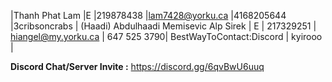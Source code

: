 |Thanh Phat Lam |E |219878438 |lam7428@yorku.ca |4168205644 |3cribsoncrabs |
(Haadi) Abdulhaadi Memisevic
Alp Sirek | E | 217329251 | hiangel@my.yorku.ca | 647 525 3790| BestWayToContact:Discord | kyirooo |



**Discord Chat/Server Invite :** https://discord.gg/6qvBwU6uuq
 
